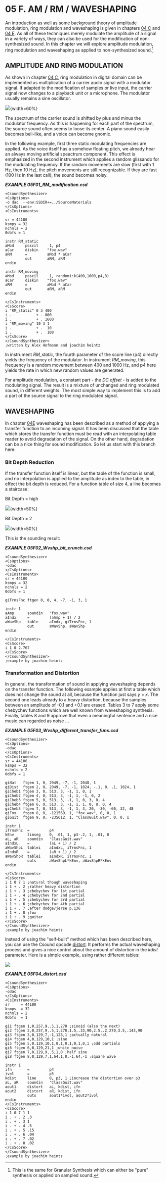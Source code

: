 05 F. AM / RM / WAVESHAPING
===========================

An introduction as well as some background theory of amplitude
modulation, ring modulation and waveshaping is given in chapters
[04 C](04-c-amplitude-and-ring-modulation.md) and
[04 E](04-e-waveshaping.md). As all of these techniques merely
modulate the amplitude of a signal in a variety of ways, they can also
be used for the modification of non-synthesized sound. In this chapter
we will explore amplitude modulation, ring modulation and waveshaping as
applied to non-synthesized sound.[^1]

[^1]: This is the same for Granular Synthesis which can either be
      "pure" synthesis or applied on sampled sound.



AMPLITUDE AND RING MODULATION
-----------------------------

As shown in chapter [04 C](04-c-amplitude-and-ring-modulation.md), ring modulation in digital domain can be implemented as multiplication of a carrier audio signal with a modulator signal. If adapted to the modification of samples or live input, the carrier signal now changes to a playback unit or a microphone. The modulator usually remains a sine oscillator.

![](../resources/images/05-f-RM.png){width=60%}

The spectrum of the carrier sound is shifted by plus and minus the modulator frequency. As this is happening for each part of the spectrum, the source sound often seems to loose its center. A piano sound easily becomes bell-like, and a voice can become gnomic.

In the following example, first three static modulating frequencies are applied. As the voice itself has a somehow floating pitch, we already hear an always moving artificial speactrum component. This effect is emphasized in the second instrument which applies a random glissando for the modulating frequency. If the random movements are slow (first with 1 Hz, then 10 Hz), the pitch movements are still recognizable. If they are fast (100 Hz in the last call), the sound becomes noisy.


***EXAMPLE 05F01_RM_modification.csd***

~~~csound
<CsoundSynthesizer>
<CsOptions>
-o dac  --env:SSDIR+=../SourceMaterials
</CsOptions>
<CsInstruments>

sr = 44100
ksmps = 32
nchnls = 2
0dbfs = 1

instr RM_static
aMod     poscil     1, p4
aCar     diskin    "fox.wav"
aRM      =         aMod * aCar
         out       aRM, aRM
endin

instr RM_moving
aMod     poscil     1, randomi:k(400,1000,p4,3)
aCar     diskin    "fox.wav"
aRM      =         aMod * aCar
         out       aRM, aRM
endin

</CsInstruments>
<CsScore>
i "RM_static" 0 3 400
i .           + . 800
i .           + . 1600
i "RM_moving" 10 3 1
i .           + .  10
i .           + .  100
</CsScore>
</CsoundSynthesizer>
;written by Alex Hofmann and joachim heintz
~~~

In instrument *RM_static*, the fourth parameter of the score line (p4) directly yields the frequency of the modulator. In instrument *RM_moving*, this frequency is a random movement between 400 and 1000 Hz, and p4 here yields the rate in which new random values are generated.

For amplitude modulation, a constant part - the *DC offset* - is added to the modulating signal. The result is a mixture of unchanged and ring modulated sound, in different weights. The most simple way to implement this is to add a part of the source signal to the ring modulated signal.


WAVESHAPING
-----------

In chapter [04E](04-e-waveshaping.md) waveshaping has been described as a method of applying a transfer function to an incoming signal. It has been discussed that the table which stores the transfer function must be read with an interpolating table reader to avoid degradation of the signal. On the
other hand, degradation can be a nice thing for sound modification. So
let us start with this branch here.

### Bit Depth Reduction

If the transfer function itself is linear, but the table of the function
is small, and no interpolation is applied to the amplitude as index to
the table, in effect the bit depth is reduced. For a function table of
size 4, a line becomes a staircase:

Bit Depth = high

![](../resources/images/05-f-bit-depth-high.png){width=50%}

Bit Depth = 2

![](../resources/images/05-f-bit-depth-2.png){width=50%}

This is the sounding result:


***EXAMPLE 05F02_Wvshp_bit_crunch.csd***

~~~csound
<CsoundSynthesizer>
<CsOptions>
-odac
</CsOptions>
<CsInstruments>
sr = 44100
ksmps = 32
nchnls = 2
0dbfs = 1

giTrnsFnc ftgen 0, 0, 4, -7, -1, 3, 1

instr 1
aAmp      soundin   "fox.wav"
aIndx     =         (aAmp + 1) / 2
aWavShp   table     aIndx, giTrnsFnc, 1
          out       aWavShp, aWavShp
endin

</CsInstruments>
<CsScore>
i 1 0 2.767
</CsScore>
</CsoundSynthesizer>
;example by joachim heintz
~~~


### Transformation and Distortion

In general, the transformation of sound in applying waveshaping depends
on the transfer function. The following example applies at first a table
which does not change the sound at all, because the function just says
*y = x*. The second one leads already to a heavy distortion, because the samples between an amplitude of -0.1 and +0.1 are erased.
Tables 3 to 7 apply some chebychev functions which are well known from
waveshaping synthesis. Finally, tables 8 and 9 approve that even a
meaningful sentence and a nice music can regarded as noise ...


***EXAMPLE 05F03_Wvshp_different_transfer_funs.csd***

~~~csound
<CsoundSynthesizer>
<CsOptions>
-odac
</CsOptions>
<CsInstruments>
sr = 44100
ksmps = 32
nchnls = 2
0dbfs = 1

giNat   ftgen 1, 0, 2049, -7, -1, 2048, 1
giDist  ftgen 2, 0, 2049, -7, -1, 1024, -.1, 0, .1, 1024, 1
giCheb1 ftgen 3, 0, 513, 3, -1, 1, 0, 1
giCheb2 ftgen 4, 0, 513, 3, -1, 1, -1, 0, 2
giCheb3 ftgen 5, 0, 513, 3, -1, 1, 0, 3, 0, 4
giCheb4 ftgen 6, 0, 513, 3, -1, 1, 1, 0, 8, 0, 4
giCheb5 ftgen 7, 0, 513, 3, -1, 1, 3, 20, -30, -60, 32, 48
giFox   ftgen 8, 0, -121569, 1, "fox.wav", 0, 0, 1
giGuit  ftgen 9, 0, -235612, 1, "ClassGuit.wav", 0, 0, 1

instr 1
iTrnsFnc  =         p4
kEnv      linseg    0, .01, 1, p3-.2, 1, .01, 0
aL, aR    soundin   "ClassGuit.wav"
aIndxL    =         (aL + 1) / 2
aWavShpL  tablei    aIndxL, iTrnsFnc, 1
aIndxR    =         (aR + 1) / 2
aWavShpR  tablei    aIndxR, iTrnsFnc, 1
          outs      aWavShpL*kEnv, aWavShpR*kEnv
endin

</CsInstruments>
<CsScore>
i 1 0 7 1 ;natural though waveshaping
i 1 + . 2 ;rather heavy distortion
i 1 + . 3 ;chebychev for 1st partial
i 1 + . 4 ;chebychev for 2nd partial
i 1 + . 5 ;chebychev for 3rd partial
i 1 + . 6 ;chebychev for 4th partial
i 1 + . 7 ;after dodge/jerse p.136
i 1 + . 8 ;fox
i 1 + . 9 ;guitar
</CsScore>
</CsoundSynthesizer>
;example by joachim heintz
~~~


Instead of using the "self-built" method which has been described
here, you can use the Csound opcode
[distort](https://csound.com/docs/manual/distort.html). It performs
the actual waveshaping process and gives a nice control about the amount
of distortion in the *kdist* parameter. Here is a simple example, using rather different tables:

![](../resources/images/05-f-example-4.png)


***EXAMPLE 05F04_distort.csd***

~~~csound
<CsoundSynthesizer>
<CsOptions>
-odac
</CsOptions>
<CsInstruments>
sr     = 44100
ksmps  = 32
nchnls = 2
0dbfs  = 1

gi1 ftgen 1,0,257,9,.5,1,270 ;sinoid (also the next)
gi2 ftgen 2,0,257,9,.5,1,270,1.5,.33,90,2.5,.2,270,3.5,.143,90
gi3 ftgen 3,0,129,7,-1,128,1 ;actually natural
gi4 ftgen 4,0,129,10,1 ;sine
gi5 ftgen 5,0,129,10,1,0,1,0,1,0,1,0,1 ;odd partials
gi6 ftgen 6,0,129,21,1 ;white noise
gi7 ftgen 7,0,129,9,.5,1,0 ;half sine
gi8 ftgen 8,0,129,7,1,64,1,0,-1,64,-1 ;square wave

instr 1
ifn       =         p4
ivol      =         p5
kdist     line      0, p3, 1 ;increase the distortion over p3
aL, aR    soundin   "ClassGuit.wav"
aout1     distort   aL, kdist, ifn
aout2     distort   aR, kdist, ifn
          outs      aout1*ivol, aout2*ivol
endin
</CsInstruments>
<CsScore>
i 1 0 7 1 1
i . + . 2 .3
i . + . 3 1
i . + . 4 .5
i . + . 5 .15
i . + . 6 .04
i . + . 7 .02
i . + . 8 .02
</CsScore>
</CsoundSynthesizer>
;example by joachim heintz
~~~

